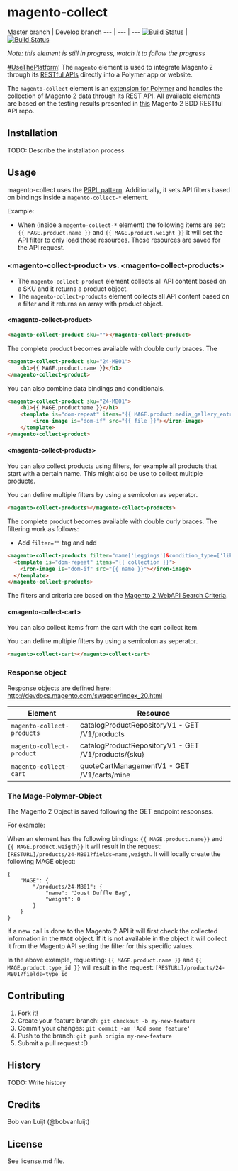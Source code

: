 # magento-collect

Master branch | Develop branch
--- | --- | ---
[![Build Status](https://travis-ci.org/bobvanluijt/magento-collect.svg?branch=master)](https://travis-ci.org/bobvanluijt/magento-collect) | [![Build Status](https://travis-ci.org/bobvanluijt/magento-collect.svg?branch=develop)](https://travis-ci.org/bobvanluijt/magento-collect)

_Note: this element is still in progress, watch it to follow the progress_

[#UseThePlatform](https://twitter.com/hashtag/usetheplatform)! The `magento` element is used to integrate Magento 2 through its [RESTful APIs](http://devdocs.magento.com/guides/v2.0/get-started/bk-get-started-api.html) directly into a Polymer app or website.

The `magento-collect` element is an [extension for Polymer](https://elements.polymer-project.org) and handles the collection of Magento 2 data through its REST API. All available elements are based on the testing results presented in [this](https://github.com/dorel/Magento-2-REST-API-BDD) Magento 2 BDD RESTful API repo.

## Installation

TODO: Describe the installation process

## Usage

magento-collect uses the [PRPL pattern](https://www.polymer-project.org/1.0/toolbox/server#prpl-pattern). Additionally, it sets API filters based on bindings inside a `magento-collect-*` element.

Example:

- When (inside a `magento-collect-*` element) the following items are set: `{{ MAGE.product.name }}` and `{{ MAGE.product.weight }}` it will set the API filter to only load those resources. Those resources are saved for the API request.

### &lt;magento-collect-product&gt; vs. &lt;magento-collect-products&gt;

- The `magento-collect-product` element collects all API content based on a SKU and it returns a product object.
- The `magento-collect-products` element collects all API content based on a filter and it returns an array with product object.

#### &lt;magento-collect-product&gt;

```html
<magento-collect-product sku=""></magento-collect-product>
```

The complete product becomes available with double curly braces. The 

```html
<magento-collect-product sku="24-MB01">
	<h1>{{ MAGE.product.name }}</h1>
</magento-collect-product>
```

You can also combine data bindings and conditionals.

```html
<magento-collect-product sku="24-MB01">
	<h1>{{ MAGE.productname }}</h1>
	<template is="dom-repeat" items="{{ MAGE.product.media_gallery_entries.item }}">
		<iron-image is="dom-if" src="{{ file }}"></iron-image>
	</template>
</magento-collect-product>
```

#### &lt;magento-collect-products&gt;

You can also collect products using filters, for example all products that start with a certain name. This might also be use to collect multiple products.

You can define multiple filters by using a semicolon as seperator.

```html
<magento-collect-products></magento-collect-products>
```

The complete product becomes available with double curly braces. The filtering work as follows:
- Add `filter=""` tag and add 

```html
<magento-collect-products filter="name['Leggings']&condition_type=['like'];name['Parachute']&condition_type=['like'];">
  <template is="dom-repeat" items="{{ collection }}">
    <iron-image is="dom-if" src="{{ name }}"></iron-image>
  </template>
</magento-collect-products>
```

The filters and criteria are based on the [Magento 2 WebAPI Search Criteria](http://devdocs.magento.com/guides/v2.1/howdoi/webapi/search-criteria.html).

#### &lt;magento-collect-cart&gt;

You can also collect items from the cart with the cart collect item.

You can define multiple filters by using a semicolon as seperator.

```html
<magento-collect-cart></magento-collect-cart>
```

### Response object

Response objects are defined here: http://devdocs.magento.com/swagger/index_20.html

| Element | Resource |
| ---------------------------|-----------------------------------------------------|
| `magento-collect-products` | catalogProductRepositoryV1 - GET /V1/products       |
| `magento-collect-product`  | catalogProductRepositoryV1 - GET /V1/products/{sku} |
| `magento-collect-cart`     | quoteCartManagementV1      - GET /V1/carts/mine     |


### The Mage-Polymer-Object

The Magento 2 Object is saved following the GET endpoint responses.

For example:

When an element has the following bindings: `{{ MAGE.product.name}}` and `{{ MAGE.product.weigth}}` it will result in the request: `[RESTURL]/products/24-MB01?fields=name,weigth`. It will locally create the following MAGE object:

```
{
	"MAGE": {
		"/products/24-MB01": {
			"name": "Joust Duffle Bag",
			"weight": 0
		}
	}
}
```

If a new call is done to the Magento 2 API it will first check the collected information in the `MAGE` object. If it is not available in the object it will collect it from the Magento API setting the filter for this specific values.

In the above example, requesting: `{{ MAGE.product.name }}` and `{{ MAGE.product.type_id }}` will result in the request: `[RESTURL]/products/24-MB01?fields=type_id`

## Contributing

1. Fork it!
2. Create your feature branch: `git checkout -b my-new-feature`
3. Commit your changes: `git commit -am 'Add some feature'`
4. Push to the branch: `git push origin my-new-feature`
5. Submit a pull request :D

## History

TODO: Write history

## Credits

Bob van Luijt (@bobvanluijt)

## License

See license.md file.
